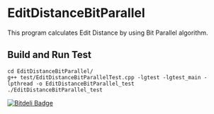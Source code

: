 EditDistanceBitParallel
=======================

This program calculates Edit Distance by using Bit Parallel algorithm.

Build and Run Test
----------
    cd EditDistanceBitParallel/
    g++ test/EditDistanceBitParallelTest.cpp -lgtest -lgtest_main -lpthread -o EditDistanceBitParallel_test
    ./EditDistanceBitParallel_test


[![Bitdeli Badge](https://d2weczhvl823v0.cloudfront.net/shu65/editdistancebitparallel/trend.png)](https://bitdeli.com/free "Bitdeli Badge")

